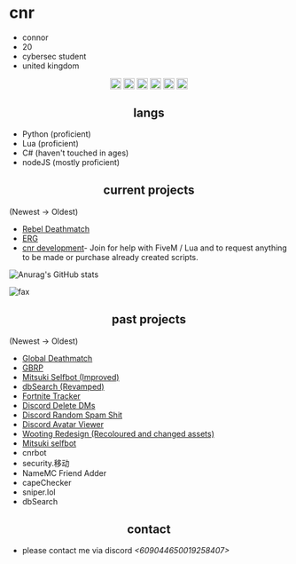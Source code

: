 <h1>cnr</h1>

- connor
- 20
- cybersec student
- united kingdom

<p align="center">
<a href="https://twitter.com/_cnrs/" target="blank"><img align="center" src="https://cdn.jsdelivr.net/npm/simple-icons@3.0.1/icons/twitter.svg" alt="twitter" height="20" width="20" /></a>
  <a href="https://instagr.am/connuhs/" target="blank"><img align="center" src="https://cdn.jsdelivr.net/npm/simple-icons@3.0.1/icons/instagram.svg" alt="instagram" height="20" width="20" /></a>
<a href="https://github.com/terrorist/" target="blank"><img align="center" src="https://cdn.jsdelivr.net/npm/simple-icons@3.0.1/icons/github.svg" alt="github" height="20" width="20" /></a>
<a href="https://t.me/squirted/" target="blank"><img align="center" src="https://cdn.jsdelivr.net/npm/simple-icons@3.0.1/icons/telegram.svg" alt="telegram" height="20" width="20" /></a>
  <a href="https://twitch.tv/cnrs/" target="blank"><img align="center" src="https://cdn.jsdelivr.net/npm/simple-icons@3.0.1/icons/twitch.svg" alt="twitch" height="20" width="20" /></a>
<a href="https://youtube.com/cnr69/" target="blank"><img align="center" src="https://cdn.jsdelivr.net/npm/simple-icons@3.0.1/icons/youtube.svg" alt="youtube" height="20" width="20" /></a>
</p>

<h2 align="center">langs</h2>

- Python (proficient)
- Lua (proficient)
- C# (haven't touched in ages)
- nodeJS (mostly proficient)

<h2 align="center">current projects</h2>

(Newest -> Oldest)
- [Rebel Deathmatch](https://discord.gg/rebeldm)
- [ERG](https://discord.io/ergfivem)
- [cnr development](https://discord.gg/7meDGMaqpM)- Join for help with FiveM / Lua and to request anything to be made or purchase already created scripts.

![Anurag's GitHub stats](https://github-readme-stats.vercel.app/api?username=terrorist&count_private=true&show_icons=true&theme=dracula)

<img src="https://komarev.com/ghpvc/?username=terrorist&color=lightgray" alt="fax" width="" height="">

<h2 align="center">past projects</h2>

(Newest -> Oldest)
- [Global Deathmatch](https://github.com/globaldeathmatch)
- [GBRP](https://discord.io/gbrpfivem)
- [Mitsuki Selfbot (Improved)](https://discord.gg/7mv5RKKcNx)
- [dbSearch (Revamped)](https://discord.gg/p4fM2Y7K5x)
- [Fortnite Tracker](https://discord.ly/cnr-tracker)
- [Discord Delete DMs](https://github.com/terrorist/discord-delete-dms)
- [Discord Random Spam Shit](https://github.com/terrorist/discord-spam-shit)
- [Discord Avatar Viewer](https://github.com/terrorist/discord-avatar-viewer)
- [Wooting Redesign (Recoloured and changed assets)](https://github.com/terrorist/wooting-redesign)
- [Mitsuki selfbot](https://discord.gg/7mv5RKKcNx)
- cnrbot
- security.移动
- NameMC Friend Adder
- capeChecker
- sniper.lol
- dbSearch


<h2 align="center">contact</h2>

- please contact me via discord *<609044650019258407>*
